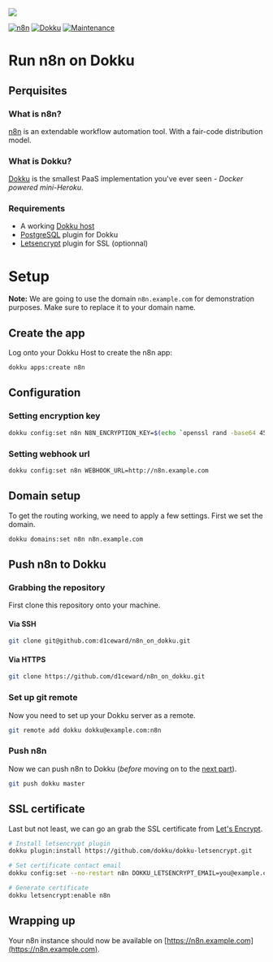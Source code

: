 ![](.github/images/repo_header.png)

[![n8n](https://img.shields.io/badge/n8n-0.231.1-blue.svg)](https://github.com/n8n-io/n8n/releases/tag/n8n%400.231.1)
[![Dokku](https://img.shields.io/badge/Dokku-Repo-blue.svg)](https://github.com/dokku/dokku)
[![Maintenance](https://img.shields.io/badge/Maintained%3F-yes-green.svg)](https://github.com/d1ceward/minio_on_dokku/graphs/commit-activity)
# Run n8n on Dokku

## Perquisites

### What is n8n?

[n8n](https://n8n.io/) is an extendable workflow automation tool. With a fair-code distribution model.

### What is Dokku?

[Dokku](http://dokku.viewdocs.io/dokku/) is the smallest PaaS implementation you've ever seen - _Docker
powered mini-Heroku_.

### Requirements
* A working [Dokku host](http://dokku.viewdocs.io/dokku/getting-started/installation/)
* [PostgreSQL](https://github.com/dokku/dokku-postgres) plugin for Dokku
* [Letsencrypt](https://github.com/dokku/dokku-letsencrypt) plugin for SSL (optionnal)

# Setup

**Note:** We are going to use the domain `n8n.example.com` for demonstration purposes. Make sure to replace
it to your domain name.

## Create the app
Log onto your Dokku Host to create the n8n app:

```bash
dokku apps:create n8n
```

## Configuration

### Setting encryption key
```bash
dokku config:set n8n N8N_ENCRYPTION_KEY=$(echo `openssl rand -base64 45` | tr -d \=+ | cut -c 1-32)
```

### Setting webhook url
```bash
dokku config:set n8n WEBHOOK_URL=http://n8n.example.com
```

## Domain setup

To get the routing working, we need to apply a few settings. First we set the domain.

```bash
dokku domains:set n8n n8n.example.com
```

## Push n8n to Dokku

### Grabbing the repository

First clone this repository onto your machine.

#### Via SSH

```bash
git clone git@github.com:d1ceward/n8n_on_dokku.git
```

#### Via HTTPS

```bash
git clone https://github.com/d1ceward/n8n_on_dokku.git
```

### Set up git remote

Now you need to set up your Dokku server as a remote.

```bash
git remote add dokku dokku@example.com:n8n
```

### Push n8n

Now we can push n8n to Dokku (_before_ moving on to the [next part](#ssl-certificate)).

```bash
git push dokku master
```

## SSL certificate

Last but not least, we can go an grab the SSL certificate from [Let's Encrypt](https://letsencrypt.org/).

```bash
# Install letsencrypt plugin
dokku plugin:install https://github.com/dokku/dokku-letsencrypt.git

# Set certificate contact email
dokku config:set --no-restart n8n DOKKU_LETSENCRYPT_EMAIL=you@example.com

# Generate certificate
dokku letsencrypt:enable n8n
```

## Wrapping up

Your n8n instance should now be available on [https://n8n.example.com](https://n8n.example.com).
